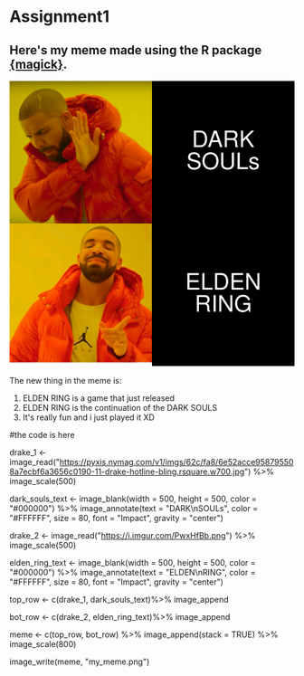 # Assignment1

## Here's my meme made using the R package [{magick}](https://cran.r-project.org/web/packages/magick/vignettes/intro.html).

![](my_meme.png)

The new thing in the meme is:

1. ELDEN RING is a game that just released
2. ELDEN RING is the continuation of the DARK SOULS
3. It's really fun and i just played it  XD

#the code is here

drake_1 <- image_read("https://pyxis.nymag.com/v1/imgs/62c/fa8/6e52acce958795508a7ecbf6a3656c0190-11-drake-hotline-bling.rsquare.w700.jpg") %>%
  image_scale(500)

dark_souls_text <- image_blank(width = 500, 
                          height = 500, 
                          color = "#000000") %>%
  image_annotate(text = "DARK\nSOULs",
                 color = "#FFFFFF",
                 size = 80,
                 font = "Impact",
                 gravity = "center")

drake_2 <- image_read("https://i.imgur.com/PwxHfBb.png") %>%
  image_scale(500)

elden_ring_text <- image_blank(width = 500, 
                               height = 500, 
                               color = "#000000") %>%
  image_annotate(text = "ELDEN\nRING",
                 color = "#FFFFFF",
                 size = 80,
                 font = "Impact",
                 gravity = "center")

top_row <- c(drake_1, dark_souls_text)%>%
    image_append
    
bot_row <- c(drake_2, elden_ring_text)%>%
    image_append
    
meme <- c(top_row, bot_row) %>%
  image_append(stack = TRUE) %>%
  image_scale(800)
  
image_write(meme, "my_meme.png")
